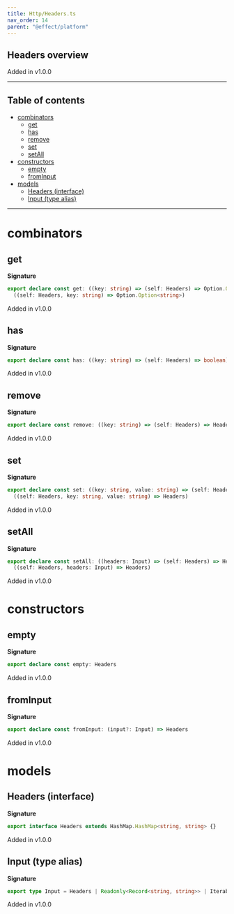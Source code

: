 ```yaml
---
title: Http/Headers.ts
nav_order: 14
parent: "@effect/platform"
---
```


## Headers overview

Added in v1.0.0

---

<h2 class="text-delta">Table of contents</h2>

- [combinators](#combinators)
  - [get](#get)
  - [has](#has)
  - [remove](#remove)
  - [set](#set)
  - [setAll](#setall)
- [constructors](#constructors)
  - [empty](#empty)
  - [fromInput](#frominput)
- [models](#models)
  - [Headers (interface)](#headers-interface)
  - [Input (type alias)](#input-type-alias)

---

# combinators

## get

**Signature**

```ts
export declare const get: ((key: string) => (self: Headers) => Option.Option<string>) &
  ((self: Headers, key: string) => Option.Option<string>)
```

Added in v1.0.0

## has

**Signature**

```ts
export declare const has: ((key: string) => (self: Headers) => boolean) & ((self: Headers, key: string) => boolean)
```

Added in v1.0.0

## remove

**Signature**

```ts
export declare const remove: ((key: string) => (self: Headers) => Headers) & ((self: Headers, key: string) => Headers)
```

Added in v1.0.0

## set

**Signature**

```ts
export declare const set: ((key: string, value: string) => (self: Headers) => Headers) &
  ((self: Headers, key: string, value: string) => Headers)
```

Added in v1.0.0

## setAll

**Signature**

```ts
export declare const setAll: ((headers: Input) => (self: Headers) => Headers) &
  ((self: Headers, headers: Input) => Headers)
```

Added in v1.0.0

# constructors

## empty

**Signature**

```ts
export declare const empty: Headers
```

Added in v1.0.0

## fromInput

**Signature**

```ts
export declare const fromInput: (input?: Input) => Headers
```

Added in v1.0.0

# models

## Headers (interface)

**Signature**

```ts
export interface Headers extends HashMap.HashMap<string, string> {}
```

Added in v1.0.0

## Input (type alias)

**Signature**

```ts
export type Input = Headers | Readonly<Record<string, string>> | Iterable<readonly [string, string]>
```

Added in v1.0.0
